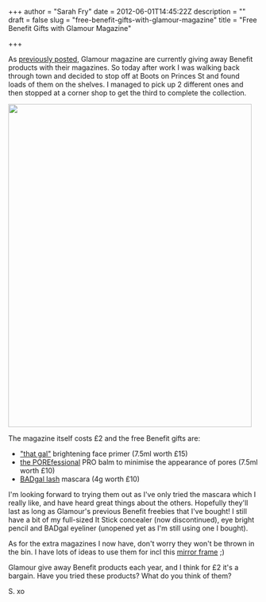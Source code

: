 +++
author = "Sarah Fry"
date = 2012-06-01T14:45:22Z
description = ""
draft = false
slug = "free-benefit-gifts-with-glamour-magazine"
title = "Free Benefit Gifts with Glamour Magazine"

+++


As <a title="Free Beauty Samples Roundup" href="http://sweetaspi.co.uk/free-beauty-samples-roundup/">previously posted</a>, Glamour magazine are currently giving away Benefit products with their magazines. So today after work I was walking back through town and decided to stop off at Boots on Princes St and found loads of them on the shelves. I managed to pick up 2 different ones and then stopped at a corner shop to get the third to complete the collection.

<a href="http://sweetaspi.co.uk/content/images/2012/06/glamour-benefit.jpg"><img class="aligncenter size-full wp-image-794" title="glamour benefit" src="http://sweetaspi.co.uk/content/images/2012/06/glamour-benefit.jpg" alt="" width="490" height="651" /></a>

The magazine itself costs £2 and the free Benefit gifts are:
<ul>
	<li><a href="http://www.benefitcosmetics.co.uk/product/view/that-gal" target="_blank">"that gal"</a> brightening face primer (7.5ml worth £15)</li>
	<li><a href="http://www.benefitcosmetics.co.uk/product/view/the-porefessional" target="_blank">the POREfessional</a> PRO balm to minimise the appearance of pores (7.5ml worth £10)</li>
	<li><a href="http://www.benefitcosmetics.co.uk/product/view/badgal-lash-mascara" target="_blank">BADgal lash</a> mascara (4g worth £10)</li>
</ul>
I'm looking forward to trying them out as I've only tried the mascara which I really like, and have heard great things about the others. Hopefully they'll last as long as Glamour's previous Benefit freebies that I've bought! I still have a bit of my full-sized It Stick concealer (now discontinued), eye bright pencil and BADgal eyeliner (unopened yet as I'm still using one I bought).

As for the extra magazines I now have, don't worry they won't be thrown in the bin. I have lots of ideas to use them for incl this <a title="Time For a Catch Up" href="http://sweetaspi.co.uk/catch-up-time/">mirror frame</a> ;)

Glamour give away Benefit products each year, and I think for £2 it's a bargain. Have you tried these products? What do you think of them?

S. xo

